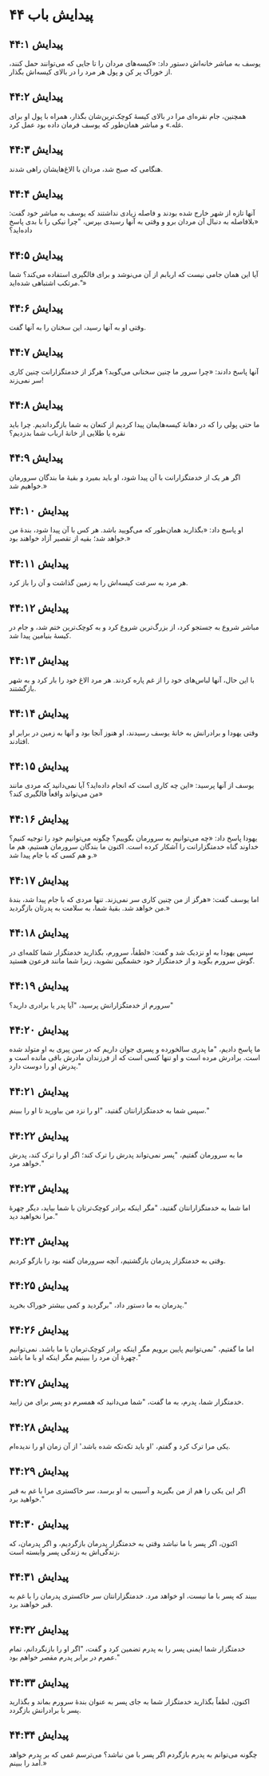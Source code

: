 # پیدایش باب ۴۴

## پیدایش ۴۴:۱
یوسف به مباشر خانه‌اش دستور داد: «کیسه‌های مردان را تا جایی که می‌توانند حمل کنند، از خوراک پر کن و پول هر مرد را در بالای کیسه‌اش بگذار.

## پیدایش ۴۴:۲
همچنین، جام نقره‌ای مرا در بالای کیسهٔ کوچک‌ترین‌شان بگذار، همراه با پول او برای غله.» و مباشر همان‌طور که یوسف فرمان داده بود عمل کرد.

## پیدایش ۴۴:۳
هنگامی که صبح شد، مردان با الاغ‌هایشان راهی شدند.

## پیدایش ۴۴:۴
آنها تازه از شهر خارج شده بودند و فاصله زیادی نداشتند که یوسف به مباشر خود گفت: «بلافاصله به دنبال آن مردان برو و وقتی به آنها رسیدی بپرس، "چرا نیکی را با بدی پاسخ داده‌اید؟

## پیدایش ۴۴:۵
آیا این همان جامی نیست که اربابم از آن می‌نوشد و برای فالگیری استفاده می‌کند؟ شما مرتکب اشتباهی شده‌اید."»

## پیدایش ۴۴:۶
وقتی او به آنها رسید، این سخنان را به آنها گفت.

## پیدایش ۴۴:۷
آنها پاسخ دادند: «چرا سرور ما چنین سخنانی می‌گوید؟ هرگز از خدمتگزارانت چنین کاری سر نمی‌زند!

## پیدایش ۴۴:۸
ما حتی پولی را که در دهانهٔ کیسه‌هایمان پیدا کردیم از کنعان به شما بازگرداندیم. چرا باید نقره یا طلایی از خانهٔ ارباب شما بدزدیم؟

## پیدایش ۴۴:۹
اگر هر یک از خدمتگزارانت با آن پیدا شود، او باید بمیرد و بقیهٔ ما بندگان سرورمان خواهیم شد.»

## پیدایش ۴۴:۱۰
او پاسخ داد: «بگذارید همان‌طور که می‌گویید باشد. هر کس با آن پیدا شود، بندهٔ من خواهد شد؛ بقیه از تقصیر آزاد خواهند بود.»

## پیدایش ۴۴:۱۱
هر مرد به سرعت کیسه‌اش را به زمین گذاشت و آن را باز کرد.

## پیدایش ۴۴:۱۲
مباشر شروع به جستجو کرد، از بزرگ‌ترین شروع کرد و به کوچک‌ترین ختم شد، و جام در کیسهٔ بنیامین پیدا شد.

## پیدایش ۴۴:۱۳
با این حال، آنها لباس‌های خود را از غم پاره کردند. هر مرد الاغ خود را بار کرد و به شهر بازگشتند.

## پیدایش ۴۴:۱۴
وقتی یهودا و برادرانش به خانهٔ یوسف رسیدند، او هنوز آنجا بود و آنها به زمین در برابر او افتادند.

## پیدایش ۴۴:۱۵
یوسف از آنها پرسید: «این چه کاری است که انجام داده‌اید؟ آیا نمی‌دانید که مردی مانند من می‌تواند واقعاً فالگیری کند؟»

## پیدایش ۴۴:۱۶
یهودا پاسخ داد: «چه می‌توانیم به سرورمان بگوییم؟ چگونه می‌توانیم خود را توجیه کنیم؟ خداوند گناه خدمتگزارانت را آشکار کرده است. اکنون ما بندگان سرورمان هستیم، هم ما و هم کسی که با جام پیدا شد.»

## پیدایش ۴۴:۱۷
اما یوسف گفت: «هرگز از من چنین کاری سر نمی‌زند. تنها مردی که با جام پیدا شد، بندهٔ من خواهد شد. بقیهٔ شما، به سلامت به پدرتان بازگردید.»

## پیدایش ۴۴:۱۸
سپس یهودا به او نزدیک شد و گفت: «لطفاً، سرورم، بگذارید خدمتگزار شما کلمه‌ای در گوش سرورم بگوید و از خدمتگزار خود خشمگین نشوید، زیرا شما مانند فرعون هستید.

## پیدایش ۴۴:۱۹
سرورم از خدمتگزارانش پرسید، "آیا پدر یا برادری دارید؟"

## پیدایش ۴۴:۲۰
ما پاسخ دادیم، "ما پدری سالخورده و پسری جوان داریم که در سن پیری به او متولد شده است. برادرش مرده است و او تنها کسی است که از فرزندان مادرش باقی مانده است و پدرش او را دوست دارد."

## پیدایش ۴۴:۲۱
سپس شما به خدمتگزارانتان گفتید، "او را نزد من بیاورید تا او را ببینم."

## پیدایش ۴۴:۲۲
ما به سرورمان گفتیم، "پسر نمی‌تواند پدرش را ترک کند؛ اگر او را ترک کند، پدرش خواهد مرد."

## پیدایش ۴۴:۲۳
اما شما به خدمتگزارانتان گفتید، "مگر اینکه برادر کوچک‌ترتان با شما بیاید، دیگر چهرهٔ مرا نخواهید دید."

## پیدایش ۴۴:۲۴
وقتی به خدمتگزار پدرمان بازگشتیم، آنچه سرورمان گفته بود را بازگو کردیم.

## پیدایش ۴۴:۲۵
پدرمان به ما دستور داد، "برگردید و کمی بیشتر خوراک بخرید."

## پیدایش ۴۴:۲۶
اما ما گفتیم، "نمی‌توانیم پایین برویم مگر اینکه برادر کوچک‌ترمان با ما باشد. نمی‌توانیم چهرهٔ آن مرد را ببینیم مگر اینکه او با ما باشد."

## پیدایش ۴۴:۲۷
خدمتگزار شما، پدرم، به ما گفت، "شما می‌دانید که همسرم دو پسر برای من زایید.

## پیدایش ۴۴:۲۸
یکی مرا ترک کرد و گفتم، 'او باید تکه‌تکه شده باشد.' از آن زمان او را ندیده‌ام.

## پیدایش ۴۴:۲۹
اگر این یکی را هم از من بگیرید و آسیبی به او برسد، سر خاکستری مرا با غم به قبر خواهید برد."

## پیدایش ۴۴:۳۰
اکنون، اگر پسر با ما نباشد وقتی به خدمتگزار پدرمان بازگردیم، و اگر پدرمان، که زندگی‌اش به زندگی پسر وابسته است،

## پیدایش ۴۴:۳۱
ببیند که پسر با ما نیست، او خواهد مرد. خدمتگزارانتان سر خاکستری پدرمان را با غم به قبر خواهند برد.

## پیدایش ۴۴:۳۲
خدمتگزار شما ایمنی پسر را به پدرم تضمین کرد و گفت، "اگر او را بازنگردانم، تمام عمرم در برابر پدرم مقصر خواهم بود."

## پیدایش ۴۴:۳۳
اکنون، لطفاً بگذارید خدمتگزار شما به جای پسر به عنوان بندهٔ سرورم بماند و بگذارید پسر با برادرانش بازگردد.

## پیدایش ۴۴:۳۴
چگونه می‌توانم به پدرم بازگردم اگر پسر با من نباشد؟ می‌ترسم غمی که بر پدرم خواهد آمد را ببینم.»
